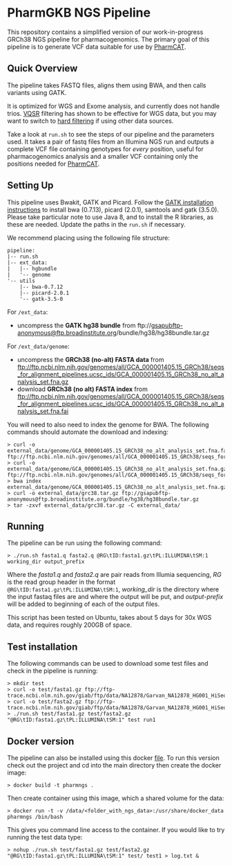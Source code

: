 #  PharmGKB NGS Pipeline

This repository contains a simplified version of our work-in-progress GRCh38 NGS pipeline for pharmacogenomics.  The primary goal of this pipeline is to generate VCF data suitable for use by [PharmCAT](https://github.com/PharmGKB/PharmCAT).


## Quick Overview

The pipeline takes FASTQ files, aligns them using BWA, and then calls variants using GATK.  

It is optimized for WGS and Exome analysis, and currently does not handle trios.  [VQSR](http://gatkforums.broadinstitute.org/gatk/discussion/39/variant-quality-score-recalibration-vqsr) filtering has shown to be effective for WGS data, but you may want to switch to [hard filtering](http://gatkforums.broadinstitute.org/wdl/discussion/2806/howto-apply-hard-filters-to-a-call-set) if using other data sources.

Take a look at `run.sh` to see the steps of our pipeline and the parameters used.  It takes a pair of fastq files from an Illumina NGS run and outputs a complete VCF file containing genotypes for *every* position, useful for pharmacogenomics analysis and a smaller VCF containing only the positions needed for [PharmCAT](https://github.com/PharmGKB/PharmCAT).


## Setting Up

This pipeline uses Bwakit, GATK and Picard.  Follow the [GATK installation instructions](http://gatkforums.broadinstitute.org/wdl/discussion/2899/howto-install-all-software-packages-required-to-follow-the-gatk-best-practices) to install bwa (0.7.13), picard (2.0.1), samtools and gatk (3.5.0).  Please take particular note to use Java 8, and to install the R libraries, as these are needed.  Update the paths in the `run.sh` if necessary.

We recommend placing using the following file structure:

````
pipeline:
|-- run.sh
|-- ext_data:
|   |-- hgbundle
|   '-- genome
'-- utils
    |-- bwa-0.7.12
    |-- picard-2.0.1
    '-- gatk-3.5-0
````    

For `/ext_data`:

* uncompress the __GATK hg38 bundle__ from ftp://gsapubftp-anonymous@ftp.broadinstitute.org/bundle/hg38/hg38bundle.tar.gz

For `/ext_data/genome`:

* uncompress the __GRCh38 (no-alt) FASTA data__ from ftp://ftp.ncbi.nlm.nih.gov/genomes/all/GCA_000001405.15_GRCh38/seqs_for_alignment_pipelines.ucsc_ids/GCA_000001405.15_GRCh38_no_alt_analysis_set.fna.gz
* download __GRCh38 (no alt) FASTA index__ from ftp://ftp.ncbi.nlm.nih.gov/genomes/all/GCA_000001405.15_GRCh38/seqs_for_alignment_pipelines.ucsc_ids/GCA_000001405.15_GRCh38_no_alt_analysis_set.fna.fai

You will need to also need to index the genome for BWA. The following commands should automate the download and indexing:

```
> curl -o external_data/genome/GCA_000001405.15_GRCh38_no_alt_analysis_set.fna.fai ftp://ftp.ncbi.nlm.nih.gov/genomes/all/GCA_000001405.15_GRCh38/seqs_for_alignment_pipelines.ucsc_ids/GCA_000001405.15_GRCh38_no_alt_analysis_set.fna.fai
> curl -o external_data/genome/GCA_000001405.15_GRCh38_no_alt_analysis_set.fna.gz ftp://ftp.ncbi.nlm.nih.gov/genomes/all/GCA_000001405.15_GRCh38/seqs_for_alignment_pipelines.ucsc_ids/GCA_000001405.15_GRCh38_no_alt_analysis_set.fna.gz
> bwa index external_data/genome/GCA_000001405.15_GRCh38_no_alt_analysis_set.fna.gz
> curl -o external_data/grc38.tar.gz ftp://gsapubftp-anonymous@ftp.broadinstitute.org/bundle/hg38/hg38bundle.tar.gz
> tar -zxvf external_data/grc38.tar.gz -C external_data/
```


## Running

The pipeline can be run using the following command:

```
> ./run.sh fasta1.q fasta2.q @RG\tID:fasta1.gz\tPL:ILLUMINA\tSM:1 working_dir output_prefix
```

Where the _fasta1.q_ and _fasta2.q_ are pair reads from Illumia sequencing, _RG_ is the read group header in the format `@RG\tID:fasta1.gz\tPL:ILLUMINA\tSM:1`, _working_dir_ is the directory where the input fastaq files are and where the output will be put, and _output-prefix_ will be added to beginning of each of the output files.

This script has been tested on Ubuntu, takes about 5 days for 30x WGS data, and requires roughly 200GB of space. 


## Test installation

The following commands can be used to download some test files and check in the pipeline is running:

```
> mkdir test
> curl -o test/fasta1.gz ftp://ftp-trace.ncbi.nlm.nih.gov/giab/ftp/data/NA12878/Garvan_NA12878_HG001_HiSeq_Exome/NIST7035_TAAGGCGA_L001_R1_001.fastq.gz
> curl -o test/fasta2.gz ftp://ftp-trace.ncbi.nlm.nih.gov/giab/ftp/data/NA12878/Garvan_NA12878_HG001_HiSeq_Exome/NIST7035_TAAGGCGA_L001_R2_001.fastq.gz
> ./run.sh test/fasta1.gz test/fasta2.gz "@RG\tID:fasta1.gz\tPL:ILLUMINA\tSM:1" test run1
```

## Docker version

The pipeline can also be installed using this docker [file](DockerFile).  To run this version check out the project and cd into the main directory then create the docker image:

```
> docker build -t pharmngs .
```
    
Then create container using this image, which a shared volume for the data:

```
> docker run -t -v /data/<folder_with_ngs_data>:/usr/share/docker_data pharmngs /bin/bash
```
 
This gives you command line access to the container.  If you would like to try running the test data type:

```
> nohup ./run.sh test/fasta1.gz test/fasta2.gz "@RG\tID:fasta1.gz\tPL:ILLUMINA\tSM:1" test/ test1 > log.txt &
```
